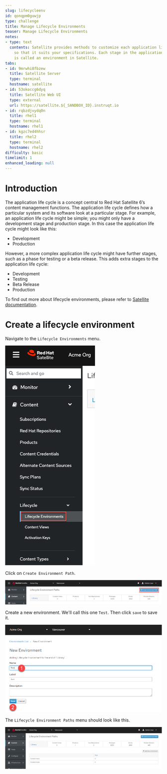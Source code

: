 ```yaml
---
slug: lifecycleenv
id: qonqpm0guwjp
type: challenge
title: Manage Lifecycle Environments
teaser: Manage Lifecycle Environments
notes:
- type: text
  contents: Satellite provides methods to customize each application life cycle stage
    so that it suits your specifications. Each stage in the application life cycle
    is called an environment in Satellite.
tabs:
- id: 9mrwhi8fbzew
  title: Satellite Server
  type: terminal
  hostname: satellite
- id: 53okoccg6dyq
  title: Satellite Web UI
  type: external
  url: https://satellite.${_SANDBOX_ID}.instruqt.io
- id: rqbzdjvydq0n
  title: rhel1
  type: terminal
  hostname: rhel1
- id: kgzc7ed4hhsr
  title: rhel2
  type: terminal
  hostname: rhel2
difficulty: basic
timelimit: 1
enhanced_loading: null
---
```

Introduction
===

The application life cycle is a concept central to Red Hat Satellite 6’s content management functions. The application life cycle defines how a particular system and its software look at a particular stage. For example, an application life cycle might be simple; you might only have a development stage and production stage. In this case the application life cycle might look like this:

- Development
- Production

However, a more complex application life cycle might have further stages, such as a phase for testing or a beta release. This adds extra stages to the application life cycle:

- Development
- Testing
- Beta Release
- Production

To find out more about lifecycle environments, please refer to [Satellite documentation](https://access.redhat.com/documentation/fr-fr/red_hat_satellite/6.15/html/managing_content/managing_application_lifecycles_content-management).

Create a lifecycle environment
===
Navigate to the `Lifecycle Environments` menu.

![](../assets/lifecycle-environments.png)

Click on `Create Environment Path`.

![](../assets/createenvironment.png)

Create a new environment. We'll call this one `Test`. Then click `save` to save it.

![](../assets/newenvironment.png)

The `Lifecycle Environment Paths` menu should look like this.

![](../assets/envmenuresult.png)
